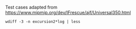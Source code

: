 Test cases adapted from
https://www.mipmip.org/dev/IFrescue/ajf/Universal350.html

    wdiff -3 -n excursion2*log | less
